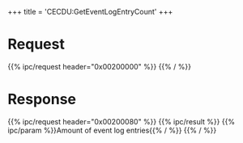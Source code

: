 +++
title = 'CECDU:GetEventLogEntryCount'
+++

# Request

{{% ipc/request header="0x00200000" %}}
{{% / %}}

# Response

{{% ipc/request header="0x00200080" %}}
{{% ipc/result %}}
{{% ipc/param %}}Amount of event log entries{{% / %}}
{{% / %}}
